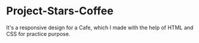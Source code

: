 # Project-Stars-Coffee
It's a responsive design for a Cafe, which I made with the help of HTML and CSS for practice purpose.
